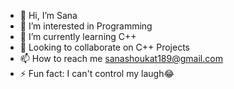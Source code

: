 - 👋 Hi, I’m Sana
- 👀 I’m interested in Programming
- 🌱 I’m currently learning C++
- 💞️ Looking to collaborate on C++ Projects
- 📫 How to reach me sanashoukat189@gmail.com
- ⚡ Fun fact: I can't control my laugh😂
